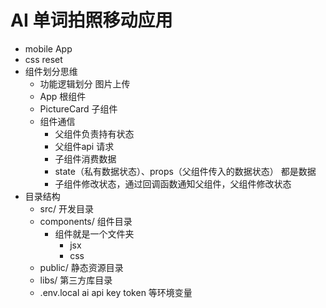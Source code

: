 # AI 单词拍照移动应用

- mobile App
- css reset 
- 组件划分思维
  - 功能逻辑划分 图片上传
  - App 根组件
  - PictureCard 子组件
  - 组件通信
    - 父组件负责持有状态
    - 父组件api 请求
    - 子组件消费数据
    - state（私有数据状态）、props（父组件传入的数据状态） 都是数据
    - 子组件修改状态，通过回调函数通知父组件，父组件修改状态
- 目录结构
  - src/ 开发目录
  - components/ 组件目录
    - 组件就是一个文件夹
      - jsx
      - css
  - public/ 静态资源目录
  - libs/ 第三方库目录
  - .env.local  ai api key token 等环境变量